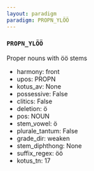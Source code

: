 ```yaml
---
layout: paradigm
paradigm: PROPN_YLÖÖ
---
```

### ` PROPN_YLÖÖ `

Proper nouns with öö stems
* harmony: front
* upos: PROPN
* kotus_av: None
* possessive: False
* clitics: False
* deletion: ö
* pos: NOUN
* stem_vowel: ö
* plurale_tantum: False
* grade_dir: weaken
* stem_diphthong: None
* suffix_regex: öö
* kotus_tn: 17
